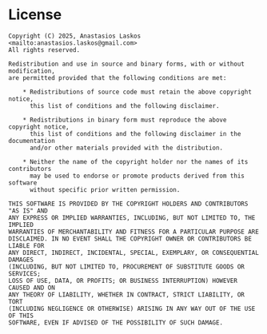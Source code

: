 # License

    Copyright (C) 2025, Anastasios Laskos <mailto:anastasios.laskos@gmail.com>
    All rights reserved.

    Redistribution and use in source and binary forms, with or without modification,
    are permitted provided that the following conditions are met:

        * Redistributions of source code must retain the above copyright notice,
          this list of conditions and the following disclaimer.

        * Redistributions in binary form must reproduce the above copyright notice,
          this list of conditions and the following disclaimer in the documentation
          and/or other materials provided with the distribution.

        * Neither the name of the copyright holder nor the names of its contributors
          may be used to endorse or promote products derived from this software
          without specific prior written permission.

    THIS SOFTWARE IS PROVIDED BY THE COPYRIGHT HOLDERS AND CONTRIBUTORS "AS IS" AND
    ANY EXPRESS OR IMPLIED WARRANTIES, INCLUDING, BUT NOT LIMITED TO, THE IMPLIED
    WARRANTIES OF MERCHANTABILITY AND FITNESS FOR A PARTICULAR PURPOSE ARE
    DISCLAIMED. IN NO EVENT SHALL THE COPYRIGHT OWNER OR CONTRIBUTORS BE LIABLE FOR
    ANY DIRECT, INDIRECT, INCIDENTAL, SPECIAL, EXEMPLARY, OR CONSEQUENTIAL DAMAGES
    (INCLUDING, BUT NOT LIMITED TO, PROCUREMENT OF SUBSTITUTE GOODS OR SERVICES;
    LOSS OF USE, DATA, OR PROFITS; OR BUSINESS INTERRUPTION) HOWEVER CAUSED AND ON
    ANY THEORY OF LIABILITY, WHETHER IN CONTRACT, STRICT LIABILITY, OR TORT
    (INCLUDING NEGLIGENCE OR OTHERWISE) ARISING IN ANY WAY OUT OF THE USE OF THIS
    SOFTWARE, EVEN IF ADVISED OF THE POSSIBILITY OF SUCH DAMAGE.

